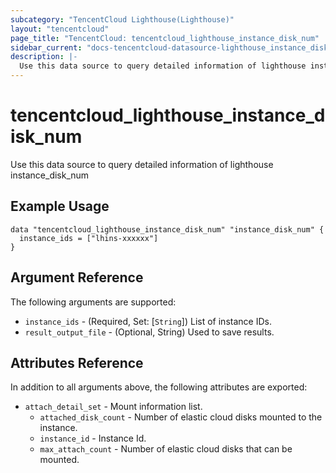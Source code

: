 ```yaml
---
subcategory: "TencentCloud Lighthouse(Lighthouse)"
layout: "tencentcloud"
page_title: "TencentCloud: tencentcloud_lighthouse_instance_disk_num"
sidebar_current: "docs-tencentcloud-datasource-lighthouse_instance_disk_num"
description: |-
  Use this data source to query detailed information of lighthouse instance_disk_num
---
```


# tencentcloud_lighthouse_instance_disk_num

Use this data source to query detailed information of lighthouse instance_disk_num

## Example Usage

```hcl
data "tencentcloud_lighthouse_instance_disk_num" "instance_disk_num" {
  instance_ids = ["lhins-xxxxxx"]
}
```

## Argument Reference

The following arguments are supported:

* `instance_ids` - (Required, Set: [`String`]) List of instance IDs.
* `result_output_file` - (Optional, String) Used to save results.

## Attributes Reference

In addition to all arguments above, the following attributes are exported:

* `attach_detail_set` - Mount information list.
  * `attached_disk_count` - Number of elastic cloud disks mounted to the instance.
  * `instance_id` - Instance Id.
  * `max_attach_count` - Number of elastic cloud disks that can be mounted.


